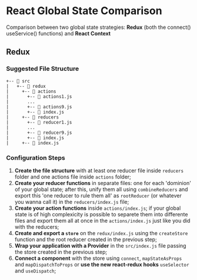 # React Global State Comparison
Comparison between two global state strategies: **Redux** (both the connect() useService() functions) and **React Context**

## Redux

### Suggested File Structure
```
+-- 📁 src
|   +-- 📁 redux
|     +-- 📁 actions
|       +-- 📄 actions1.js
|       ...
|       +-- 📄 actions9.js
|       +-- 📄 index.js
|     +-- 📁 reducers
|       +-- 📄 reducer1.js
|       ...
|       +-- 📄 reducer9.js
|       +-- 📄 index.js
|     +-- 📄 index.js
```

### Configuration Steps
1. **Create the file structure** with at least one reducer file inside `reducers` folder and one actions file inside `actions` folder;
2. **Create your reducer functions** in separate files: one for each 'dominion' of your global state; after this, unify them all using `combineReducers` and export this 'one reducer to rule them all' as `rootReducer` (or whatever you wanna call it) in the `reducers/index.js` file;
3. **Create your action functions** inside `actions/index.js`; if your global state is of high complexicity is possible to separete them into differente files and export them all at once in the `actions/index.js` just like you did with the reducers;
4. **Create and export a `store`** on the `redux/index.js` using the `createStore` function and the root reducer created in the previous step;
5. **Wrap your application with a Provider** in the `src/index.js` file passing the store created in the previous step;
6. **Connect a component** with the store using `connect`, `mapStateAsProps` and `mapDispatchToProps` or **use the new react-redux hooks** `useSelector` and `useDispatch`;